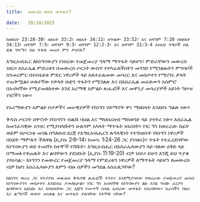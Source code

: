 ```yaml
---
title:  መውረስ ወይስ መጥፋት?

date:   28/10/2025
---
```


`ከዘፀአት 23:28-30፣ ዘጸአት 33:2፣ ዘጸአት 34:11፣ ዘኍልቍ 33:52፣ እና ዘዳግም 7:20 በዘፀአት 34:13፣ ዘዳግም 7:5፣ ዘዳግም 9:3፣ ዘዳግም 12:2-3፣ እና ዘዳግም 31:3-4 እነዚህ ጥቅሶች ስለ ድል ዓላማና ስለ ጥፋቱ መጠን ምን ያሳያሉ?
`


እግዚአብሔር ለከነዓናውያን የነበረው የመጀመሪያ ዓላማ ማጥፋት ሳይሆን፣ ምድራቸውን መውረስ ነበር። እስራኤል ምድሪቱን በመውረስ ጦርነት ውስጥ የተካፈለችበትን መንገድ የሚገልጹትን ምንባቦች ስንመረምር በተስፋይቱ ምድር ነዋሪዎች ላይ ስለተፈጸመው መባረር እና መበታተን የሚናገሩ ቃላት ተጠቅሟል። ሁለተኛው የቃላት ቡድን ጥፋትን የሚገልጽ እና በእስራኤል መፈፀሙን አስምሮ በአብዛኛው የሚያመለክተው እንደ አረማዊ አምልኮ ጽሑፎች እና መዋጊያ መሳሪያዎች አይነት ግዑዝ ነገሮችን ነው።

የአረማውያን አምልኮ ቦታዎችና መሠዊያዎች የከነዓን ሃይማኖት ዋና ማዕከላት እንደሆኑ ግልጽ ነው።

ቅዱስ ጦርነት በዋናነት የከነዓንን ብልሹ ባህል እና ማህበረሰብ ማስወገድ ላይ ያተኮረ ነው። እስራኤል ከመንፈሳዊው አንፃር የሚያበላሹትን ሁሉንም አካላት ማጥፋት ነበረበት። ነገር ግን ከወረራው በፊት ወይም በጦርነቱ መሃል በግለሰብ ደረጃ የእግዚአብሔርን ሉዓላዊነት የተገነዘቡት የከነዓን ነዋሪዎች በስደት ማምለጥ ችለዋል (ኢያሱ 2፡9-14፤ ከመሳ. 1፡24-26 ጋር ያነፃፅሩ)። ጥፋት የተፈረደባቸው ከነዓናውያን ወደ ተመሸጉ ከተሞች የሸሹት፣ እግዚአብሔር በእስራኤላውያን ላይ ባለው ዕቅድ ላይ በማመፅ የቀጠሉት እና ልባቸውን ያደነደኑት (ኢያሱ 11:19-20) ብቻ ነበሩ። ይሁን እንጂ ይህ ጥያቄ ያስነሳል:- ከነዓንን የመውረር የመጀመሪያ ዓላማ የምድሪቱን ነዋሪዎች ለማጥፋት ሳይሆን ለመውረስ ብቻ ከሆነ እስራኤላውያን ለምን ብዙ ሰዎችን መግደል አስፈለጋቸው?


`ከከነዓን ወረራ ጋር የተያያዙ መጽሐፍ ቅዱሳዊ ጽሑፎች ትንተና እንደሚያሳየው የወረራው የመጀመሪያ ሐሳብ ከነዓናውያንን መበታተን እንደነበረ ያመለክታል። ነገር ግን አብዛኞቹ ከነዓናውያን ልክ እንደ ግብፁ ፈርዖን ልባቸውን አደነደኑ እና ከባህላቸው ጋር እጅግ የሙጥኝ ስላሉ አብረው መጥፋት ነበረባቸው። ከራሳችን ባህሪ እና ልማዶች ውስጥ መነቀል እና መጥፋት ያለባቸው የትኞቹ ናቸው?`